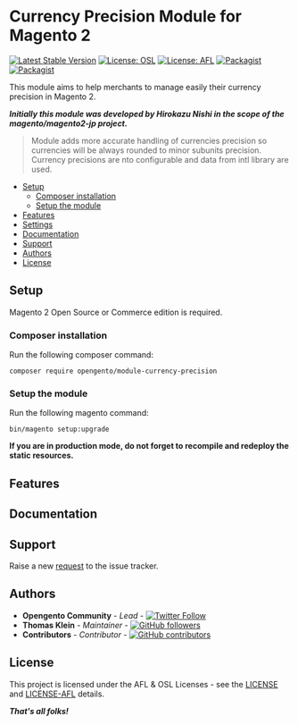 # Currency Precision Module for Magento 2

[![Latest Stable Version](https://img.shields.io/packagist/v/opengento/module-currency-precision.svg?style=flat-square)](https://packagist.org/packages/opengento/module-currency-precision)
[![License: OSL](https://img.shields.io/github/license/opengento/magento2-currency-precision.svg?style=flat-square)](./LICENSE)
[![License: AFL](https://img.shields.io/github/license/opengento/magento2-currency-precision.svg?style=flat-square)](./LICENSE_AFL)
[![Packagist](https://img.shields.io/packagist/dt/opengento/module-currency-precision.svg?style=flat-square)](https://packagist.org/packages/opengento/module-currency-precision/stats)
[![Packagist](https://img.shields.io/packagist/dm/opengento/module-currency-precision.svg?style=flat-square)](https://packagist.org/packages/opengento/module-currency-precision/stats)

This module aims to help merchants to manage easily their currency precision in Magento 2.

***Initially this module was developed by Hirokazu Nishi in the scope of the magento/magento2-jp project.***

> Module adds more accurate handling of currencies precision so currencies will be always rounded to minor subunits precision. 
> Currency precisions are nto configurable and data from intl library are used.

- [Setup](#setup)
    - [Composer installation](#composer-installation)
    - [Setup the module](#setup-the-module)
- [Features](#features)
- [Settings](#settings)
- [Documentation](#documentation)
- [Support](#support)
- [Authors](#authors)
- [License](#license)

## Setup

Magento 2 Open Source or Commerce edition is required.

###  Composer installation

Run the following composer command:

```
composer require opengento/module-currency-precision
```

### Setup the module

Run the following magento command:

```
bin/magento setup:upgrade
```

**If you are in production mode, do not forget to recompile and redeploy the static resources.**

## Features

## Documentation

## Support

Raise a new [request](https://github.com/opengento/magento2-currency-precision/issues) to the issue tracker.

## Authors

- **Opengento Community** - *Lead* - [![Twitter Follow](https://img.shields.io/twitter/follow/opengento.svg?style=social)](https://twitter.com/opengento)
- **Thomas Klein** - *Maintainer* - [![GitHub followers](https://img.shields.io/github/followers/thomas-kl1.svg?style=social)](https://github.com/thomas-kl1)
- **Contributors** - *Contributor* - [![GitHub contributors](https://img.shields.io/github/contributors/opengento/magento2-currency-precision.svg?style=flat-square)](https://github.com/opengento/magento2-currency-precision/graphs/contributors)

## License

This project is licensed under the AFL & OSL Licenses - see the [LICENSE](./LICENSE) and [LICENSE-AFL](./LICENSE_AFL) details.

***That's all folks!***
